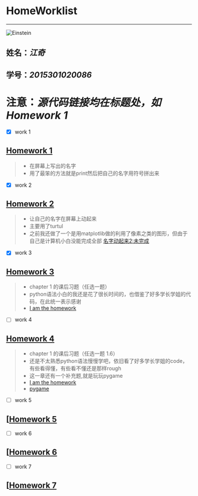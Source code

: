 # **HomeWorklist**
------------
![Einstein](https://github.com/SnowArchy/compuational_physics_N2015301020086/blob/preface/a7b470638aac70b4fce08fd90573ba9c.jpg)


## 姓名：*江奇*
## 学号：*2015301020086*


# **注意**：*源代码链接均在标题处，如Homework 1*

- [x] work 1
## [Homework 1](https://github.com/SnowArchy/compuational_physics_N2015301020086/blob/master/Perface/exercise_01)
> * 在屏幕上写出的名字
> * 用了最笨的方法就是print然后把自己的名字用符号拼出来


- [x] work 2
## [Homework 2](https://github.com/SnowArchy/compuational_physics_N2015301020086/blob/master/Perface/exercise_02(1))
> * 让自己的名字在屏幕上动起来
> * 主要用了turtul
> * 之前我还做了一个是用matplotlib做的利用了像素之类的图形，但由于自己是计算机小白没能完成全部    [名字动起来2:未完成](https://github.com/SnowArchy/compuational_physics_N2015301020086/blob/master/Perface/exercise_02(2))


- [x] work 3
## [Homework 3](https://github.com/SnowArchy/compuational_physics_N2015301020086/blob/master/Chapter1/exercise_03)
> * chapter 1 的课后习题（任选一题）
> * python语法小白的我还是花了很长时间的，也借鉴了好多学长学姐的代码，在此统一表示感谢
> * [I am the homework](https://www.zybuluo.com/SnowArchy/note/902331)



- [ ] work 4
## [Homework 4](https://github.com/SnowArchy/compuational_physics_N2015301020086/blob/master/Chapter1/exercise_04.py)
> * chapter 1 的课后习题（任选一题 1.6）
> * 还是不太熟悉python语法慢慢学吧，依旧看了好多学长学姐的code，有些看得懂，有些看不懂还是那样rough
> * 这一章还有一个补充题,就是玩玩pygame
> * [I am the homework](https://www.zybuluo.com/SnowArchy/note/909082) 
> * [pygame]()





- [ ] work 5
## [[Homework 5]()


- [ ] work 6
## [[Homework 6]()


- [ ] work 7
## [[Homework 7]()
